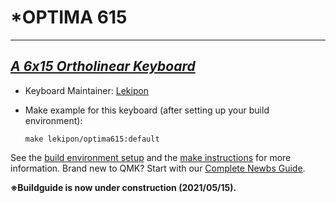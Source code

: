 # *OPTIMA 615



------

## *<u>**A 6x15 Ortholinear Keyboard**</u>*

* Keyboard Maintainer: [Lekipon](https://github.com/Lekipon)

* Make example for this keyboard (after setting up your build environment):

    ```
    make lekipon/optima615:default
    ```
    
    

See the [build environment setup](https://docs.qmk.fm/#/getting_started_build_tools) and the [make instructions](https://docs.qmk.fm/#/getting_started_make_guide) for more information. Brand new to QMK? Start with our [Complete Newbs Guide](https://docs.qmk.fm/#/newbs).



**※Buildguide is now under construction (2021/05/15).**

